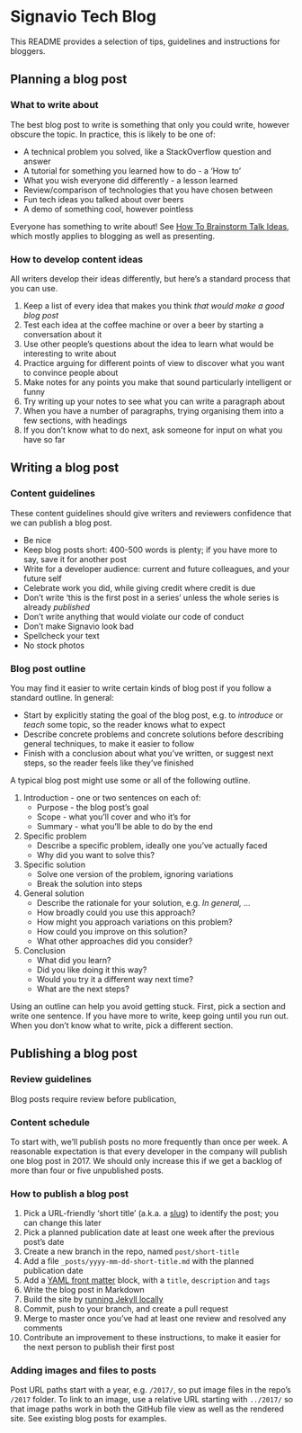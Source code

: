 # Signavio Tech Blog

This README provides a selection of tips, guidelines and instructions for bloggers.

## Planning a blog post

### What to write about

The best blog post to write is something that only you could write, however obscure the topic.
In practice, this is likely to be one of:

* A technical problem you solved, like a StackOverflow question and answer
* A tutorial for something you learned how to do - a ‘How to’
* What you wish everyone did differently - a lesson learned
* Review/comparison of technologies that you have chosen between
* Fun tech ideas you talked about over beers
* A demo of something cool, however pointless

Everyone has something to write about!
See [How To Brainstorm Talk Ideas](http://missgeeky.com/2016/11/21/how-to-brainstorm-talk-ideas/), which mostly applies to blogging as well as presenting.

### How to develop content ideas

All writers develop their ideas differently, but here’s a standard process that you can use.

1. Keep a list of every idea that makes you think _that would make a good blog post_
2. Test each idea at the coffee machine or over a beer by starting a conversation about it
3. Use other people’s questions about the idea to learn what would be interesting to write about
4. Practice arguing for different points of view to discover what you want to convince people about
5. Make notes for any points you make that sound particularly intelligent or funny
6. Try writing up your notes to see what you can write a paragraph about
7. When you have a number of paragraphs, trying organising them into a few sections, with headings
8. If you don’t know what to do next, ask someone for input on what you have so far

## Writing a blog post

### Content guidelines

These content guidelines should give writers and reviewers confidence that we can publish a blog post.

* Be nice
* Keep blog posts short: 400-500 words is plenty; if you have more to say, save it for another post
* Write for a developer audience: current and future colleagues, and your future self
* Celebrate work you did, while giving credit where credit is due
* Don’t write ‘this is the first post in a series’ unless the whole series is already _published_
* Don’t write anything that would violate our code of conduct
* Don’t make Signavio look bad
* Spellcheck your text
* No stock photos

### Blog post outline

You may find it easier to write certain kinds of blog post if you follow a standard outline.
In general:

* Start by explicitly stating the goal of the blog post, e.g. to _introduce_ or _teach_ some topic, so the reader knows what to expect
* Describe concrete problems and concrete solutions before describing general techniques, to make it easier to follow
* Finish with a conclusion about what you’ve written, or suggest next steps, so the reader feels like they’ve finished

A typical blog post might use some or all of the following outline.

1. Introduction - one or two sentences on each of:
   * Purpose - the blog post’s goal
   * Scope - what you’ll cover and who it’s for
   * Summary - what you’ll be able to do by the end
2. Specific problem
   * Describe a specific problem, ideally one you’ve actually faced
   * Why did you want to solve this?
3. Specific solution
   * Solve one version of the problem, ignoring variations
   * Break the solution into steps
4. General solution
   * Describe the rationale for your solution, e.g. _In general, …_
   * How broadly could you use this approach?
   * How might you approach variations on this problem?
   * How could you improve on this solution?
   * What other approaches did you consider?
5. Conclusion
   * What did you learn?
   * Did you like doing it this way?
   * Would you try it a different way next time?
   * What are the next steps?

Using an outline can help you avoid getting stuck.
First, pick a section and write one sentence.
If you have more to write, keep going until you run out.
When you don’t know what to write, pick a different section.

## Publishing a blog post

### Review guidelines

Blog posts require review before publication,

### Content schedule

To start with, we’ll publish posts no more frequently than once per week.
A reasonable expectation is that every developer in the company will publish one blog post in 2017.
We should only increase this if we get a backlog of more than four or five unpublished posts.

### How to publish a blog post

1. Pick a URL-friendly ‘short title’ (a.k.a. a [slug](https://john.do/post-slugs/)) to identify the post; you can change this later
1. Pick a planned publication date at least one week after the previous post’s date
1. Create a new branch in the repo, named `post/short-title`
1. Add a file `_posts/yyyy-mm-dd-short-title.md` with the planned publication date
1. Add a [YAML front matter](https://jekyllrb.com/docs/frontmatter/) block, with a `title`, `description` and `tags`
1. Write the blog post in Markdown
1. Build the site by [running Jekyll locally](https://help.github.com/articles/setting-up-your-github-pages-site-locally-with-jekyll/)
1. Commit, push to your branch, and create a pull request
1. Merge to master once you’ve had at least one review and resolved any comments
1. Contribute an improvement to these instructions, to make it easier for the next person to publish their first post

### Adding images and files to posts

Post URL paths start with a year, e.g. `/2017/`, so put image files in the repo’s `/2017` folder.
To link to an image, use a relative URL starting with `../2017/` so that image paths work in both the GitHub file view as well as the rendered site.
See existing blog posts for examples.
